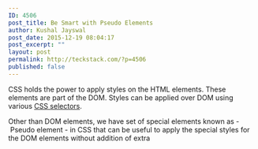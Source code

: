 ```yaml
---
ID: 4506
post_title: Be Smart with Pseudo Elements
author: Kushal Jayswal
post_date: 2015-12-19 08:04:17
post_excerpt: ""
layout: post
permalink: http://teckstack.com/?p=4506
published: false
---
```

CSS holds the power to apply styles on the HTML elements. These elements are part of the DOM. Styles can be applied over DOM using various <span style="text-decoration: underline;">CSS selectors</span>.

Other than DOM elements, we have set of special elements known as - Pseudo element - in CSS that can be useful to apply the special styles for the DOM elements without addition of extra